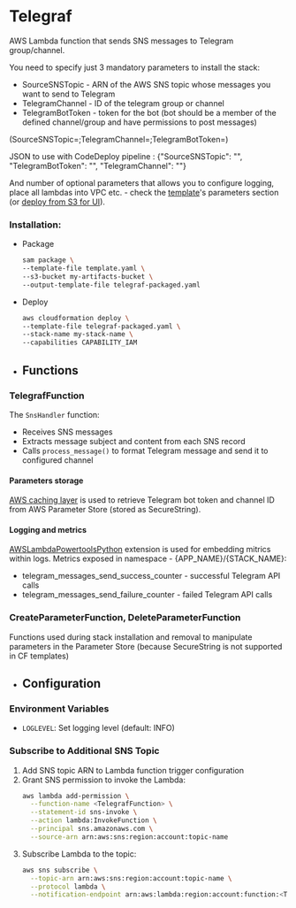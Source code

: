 # Telegraf

AWS Lambda function that sends SNS messages to Telegram group/channel.

You need to specify just 3 mandatory parameters to install the stack:

- SourceSNSTopic - ARN of the AWS SNS topic whose messages you want to send to Telegram
- TelegramChannel - ID of the telegram group or channel
- TelegramBotToken -  token for the bot (bot should be a member of the defined channel/group and have permissions to post messages)

(SourceSNSTopic=;TelegramChannel=;TelegramBotToken=)

JSON to use with CodeDeploy pipeline : {"SourceSNSTopic": "", "TelegramBotToken": "", "TelegramChannel": ""}

And number of optional parameters that allows you to configure logging, place all lambdas into VPC etc. - check the [template](template.yaml)'s parameters section (or [deploy from S3 for UI](https://console.aws.amazon.com/cloudformation/home?/stacks/create)).

### Installation:

- Package
    ```bash
    sam package \
   --template-file template.yaml \
   --s3-bucket my-artifacts-bucket \
   --output-template-file telegraf-packaged.yaml
    ```
- Deploy
    ```bash
    aws cloudformation deploy \
   --template-file telegraf-packaged.yaml \ 
   --stack-name my-stack-name \
   --capabilities CAPABILITY_IAM
  ```
  


- ## Functions

### TelegrafFunction

The `SnsHandler` function:
- Receives SNS messages
- Extracts message subject and content from each SNS record
- Calls `process_message()` to format Telegram message and send it to configured channel


#### Parameters storage
[AWS caching layer](https://docs.aws.amazon.com/systems-manager/latest/userguide/ps-integration-lambda-extensions.html#arm64) is used to retrieve Telegram bot token and channel ID from AWS Parameter Store (stored as SecureString).

#### Logging and metrics
[AWSLambdaPowertoolsPython](https://docs.powertools.aws.dev/lambda/python/latest/core/logger/) extension is used for embedding mitrics within logs.
Metrics exposed in namespace - {APP_NAME}/{STACK_NAME}:
   - telegram_messages_send_success_counter - successful Telegram API calls
   - telegram_messages_send_failure_counter - failed Telegram API calls


### CreateParameterFunction, DeleteParameterFunction

Functions used during stack installation and removal to manipulate parameters in the Parameter Store (because SecureString is not supported in CF templates)

- ## Configuration
### Environment Variables

- `LOGLEVEL`: Set logging level (default: INFO)

### Subscribe to Additional SNS Topic

1. Add SNS topic ARN to Lambda function trigger configuration
2. Grant SNS permission to invoke the Lambda:
   ```bash
   aws lambda add-permission \
     --function-name <TelegrafFunction> \
     --statement-id sns-invoke \
     --action lambda:InvokeFunction \
     --principal sns.amazonaws.com \
     --source-arn arn:aws:sns:region:account:topic-name
   ```
3. Subscribe Lambda to the topic:
   ```bash
   aws sns subscribe \
     --topic-arn arn:aws:sns:region:account:topic-name \
     --protocol lambda \
     --notification-endpoint arn:aws:lambda:region:account:function:<TelegrafFunction>
   ```
